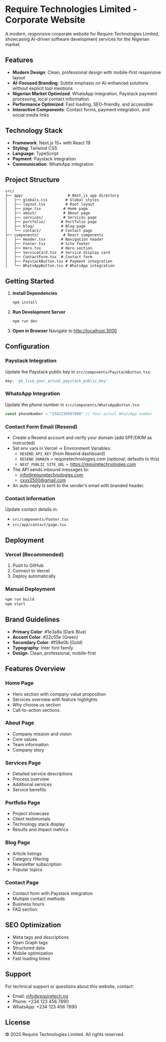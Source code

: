 # Require Technologies Limited - Corporate Website

A modern, responsive corporate website for Require Technologies Limited, showcasing AI-driven software development services for the Nigerian market.

## Features

- **Modern Design**: Clean, professional design with mobile-first responsive layout
- **AI-Focused Branding**: Subtle emphasis on AI-enhanced solutions without explicit tool mentions
- **Nigerian Market Optimized**: WhatsApp integration, Paystack payment processing, local contact information
- **Performance Optimized**: Fast loading, SEO-friendly, and accessible
- **Interactive Components**: Contact forms, payment integration, and social media links

## Technology Stack

- **Framework**: Next.js 15+ with React 19
- **Styling**: Tailwind CSS
- **Language**: TypeScript
- **Payment**: Paystack integration
- **Communication**: WhatsApp integration

## Project Structure

```
src/
├── app/                    # Next.js app directory
│   ├── globals.css        # Global styles
│   ├── layout.tsx         # Root layout
│   ├── page.tsx          # Home page
│   ├── about/            # About page
│   ├── services/         # Services page
│   ├── portfolio/       # Portfolio page
│   ├── blog/            # Blog page
│   └── contact/         # Contact page
├── components/           # React components
│   ├── Header.tsx       # Navigation header
│   ├── Footer.tsx       # Site footer
│   ├── Hero.tsx         # Hero section
│   ├── ServiceCard.tsx  # Service display card
│   ├── ContactForm.tsx  # Contact form
│   ├── PaystackButton.tsx # Payment integration
│   └── WhatsAppButton.tsx # WhatsApp integration
```

## Getting Started

1. **Install Dependencies**
   ```bash
   npm install
   ```

2. **Run Development Server**
   ```bash
   npm run dev
   ```

3. **Open in Browser**
   Navigate to [http://localhost:3000](http://localhost:3000)

## Configuration

### Paystack Integration
Update the Paystack public key in `src/components/PaystackButton.tsx`:
```typescript
key: 'pk_live_your_actual_paystack_public_key'
```

### WhatsApp Integration
Update the phone number in `src/components/WhatsAppButton.tsx`:
```typescript
const phoneNumber = "2341234567890" // Your actual WhatsApp number
```

### Contact Form Email (Resend)
- Create a Resend account and verify your domain (add SPF/DKIM as instructed)
- Set env vars in Vercel → Environment Variables:
  - `RESEND_API_KEY` (from Resend dashboard)
  - `RESEND_DOMAIN` = requiretechnologies.com (optional; defaults to this)
  - `NEXT_PUBLIC_SITE_URL` = https://requiretechnologies.com
- The API sends inbound messages to:
  - info@requiretechnologies.com
  - cxxx2500@gmail.com
- An auto-reply is sent to the sender’s email with branded header.

### Contact Information
Update contact details in:
- `src/components/Footer.tsx`
- `src/app/contact/page.tsx`

## Deployment

### Vercel (Recommended)
1. Push to GitHub
2. Connect to Vercel
3. Deploy automatically

### Manual Deployment
```bash
npm run build
npm start
```

## Brand Guidelines

- **Primary Color**: #1e3a8a (Dark Blue)
- **Accent Color**: #22c55e (Green)
- **Secondary Color**: #f59e0b (Gold)
- **Typography**: Inter font family
- **Design**: Clean, professional, mobile-first

## Features Overview

### Home Page
- Hero section with company value proposition
- Services overview with feature highlights
- Why choose us section
- Call-to-action sections

### About Page
- Company mission and vision
- Core values
- Team information
- Company story

### Services Page
- Detailed service descriptions
- Process overview
- Additional services
- Service benefits

### Portfolio Page
- Project showcase
- Client testimonials
- Technology stack display
- Results and impact metrics

### Blog Page
- Article listings
- Category filtering
- Newsletter subscription
- Popular topics

### Contact Page
- Contact form with Paystack integration
- Multiple contact methods
- Business hours
- FAQ section

## SEO Optimization

- Meta tags and descriptions
- Open Graph tags
- Structured data
- Mobile optimization
- Fast loading times

## Support

For technical support or questions about this website, contact:
- Email: info@requiretech.ng
- Phone: +234 123 456 7890
- WhatsApp: +234 123 456 7890

## License

© 2025 Require Technologies Limited. All rights reserved.
